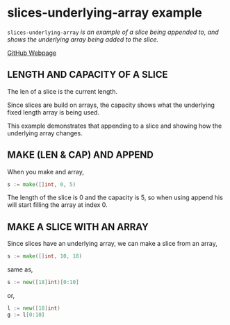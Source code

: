 # slices-underlying-array example

`slices-underlying-array` _is an example of
a slice being appended to, and shows the underlying array
being added to the slice._

[GitHub Webpage](https://jeffdecola.github.io/my-go-examples/)

## LENGTH AND CAPACITY OF A SLICE

The len of a slice is the current length.

Since slices are build on arrays, the capacity shows what the underlying fixed
length array is being used.

This example demonstrates that appending to a slice and showing how the
underlying array changes.

## MAKE (LEN & CAP) AND APPEND

When you make and array,

```go
s := make([]int, 0, 5)
```

The length of the slice is 0 and the capacity is 5, so when using
append his will start filling the array at index 0.

## MAKE A SLICE WITH AN ARRAY

Since slices have an underlying array, we can make a slice from an array,

```go
s := make([]int, 10, 18)
```

same as,

```go
s := new([18]int)[0:10]
```

or,

```go
l := new([18]int)
g := l[0:10]
```

